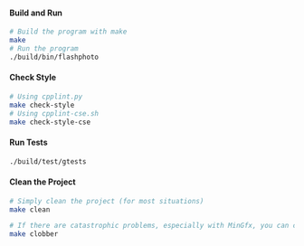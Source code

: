 

#### Build and Run

```bash
# Build the program with make
make
# Run the program
./build/bin/flashphoto
```
 
#### Check Style

```bash
# Using cpplint.py
make check-style
# Using cpplint-cse.sh
make check-style-cse
```

#### Run Tests

```bash
./build/test/gtests
```

#### Clean the Project

```bash
# Simply clean the project (for most situations)
make clean

# If there are catastrophic problems, especially with MinGfx, you can clobber everything
make clobber
```
